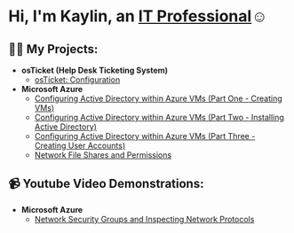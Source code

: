 <h1>Hi, I'm Kaylin, an <a href="https://linkedin.com/in/Josh">IT Professional</a>☺</h1>

<h2>👨‍💻 My Projects:</h2>

- <b>osTicket (Help Desk Ticketing System)</b>
  - [osTicket: Configuration](https://github.com/KayNicole10/post-install-config)
- <b>Microsoft Azure</b>
  - [Configuring Active Directory within Azure VMs (Part One - Creating VMs)](https://github.com/KayNicole10/configure-ad-part-1)
  - [Configuring Active Directory within Azure VMs (Part Two - Installing Active Directory)](https://github.com/KayNicole10/configure-ad-part-2)
  - [Configuring Active Directory within Azure VMs (Part Three - Creating User Accounts)](https://github.com/KayNicole10/configure-ad-part-3)
  - [Network File Shares and Permissions](https://github.com/KayNicole10/azure-file-shares-permissions)
    
<h2>📹 Youtube Video Demonstrations:</h2>

- <b>Microsoft Azure</b>
  - [Network Security Groups and Inspecting Network Protocols](https://github.com/KayNicole10/azure-network-protocols)
